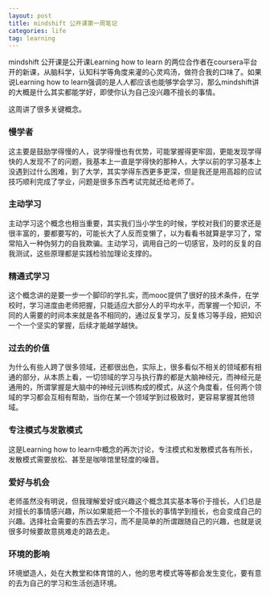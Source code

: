 ```yaml
---
layout: post
title: mindshift 公开课第一周笔记
categories: life
tag: learning
---
```


mindshift 公开课是公开课Learning how to learn 的两位合作者在coursera平台开的新课，从脑科学，认知科学等角度来灌的心灵鸡汤，做符合我的口味了。如果说Learning how to learn强调的是人人都应该也能够学会学习，那么mindshift讲的大概是什么其实都能学好，即使你认为自己没兴趣不擅长的事情。

这周讲了很多关键概念。

### 慢学者

这主要是鼓励学得慢的人，说学得慢也有优势，可能掌握得更牢固，更能发现学得快的人发现不了的问题，我基本上一直是学得快的那种人，大学以前的学习基本上没遇到过什么困难，到了大学，其实学得东西更多更深，但是我还是用高超的应试技巧顺利完成了学业，问题是很多东西考试完就还给老师了。

### 主动学习

主动学习这个概念也相当重要，其实我们当小学生的时候，学校对我们的要求还是很丰富的，要都要写的，可能长大了人反而变懒了，以为看看书就算是学习了，常常陷入一种伪努力的自我欺骗。主动学习，调用自己的一切感官，及时的反复的自我测试，这些原理都是实践检验加理论支撑的。

### 精通式学习

这个概念讲的是要一步一个脚印的学扎实，而mooc提供了很好的技术条件，在学校时，学习进度由老师把握，只能适应大部分人的平均水平，而掌握一个知识，不同的人需要的时间本来就是各不相同的，通过反复学习，反复练习等手段，把知识一个一个坚实的掌握，后续才能越学越快。

### 过去的价值

为什么有些人跨了很多领域，还都很出色，实际上，很多看似不相关的领域都有相通的部分，从本质上看，一切领域的学习与执行靠的都是大脑神经元，而神经元是通用的，所谓掌握是大脑中的神经元训练构成的模式，从这个角度看，任何两个领域的学习都会互相有帮助，当你在某一个领域学到过极致时，更容易掌握其他领域。

### 专注模式与发散模式

这是Learning how to learn中概念的再次讨论，专注模式和发散模式各有所长，发散模式需要放松、甚至是咖啡馆里轻度的噪音。

### 爱好与机会

老师虽然没有明说，但我理解爱好或兴趣这个概念其实基本等价于擅长，人们总是对擅长的事情感兴趣，所以如果能把一个不擅长的事情学到擅长，也会变成自己的兴趣。选择社会需要的东西去学习，而不是简单的所谓跟随自己的兴趣，也就是说很多时候要故意挑难走的路去走。

### 环境的影响

环境塑造人，处在大教堂和体育馆的人，他的思考模式等等都会发生变化，要有意的去为自己的学习和生活创造环境。